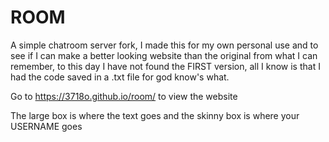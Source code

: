 # ROOM
A simple chatroom server fork, I made this for my own personal use and to see if I can make a better looking website than the original from what I can remember, to this day I have not found the FIRST version, all I know is that I had the code saved in a .txt file for god know's what.

Go to https://3718o.github.io/room/ to view the website

The large box is where the text goes and the skinny box is where your USERNAME goes
